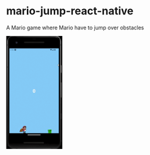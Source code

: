 # mario-jump-react-native
A Mario game where Mario have to jump over obstacles

<p float="left">
  <img src="./assets/mariogame.gif" width="150" />
</p>
